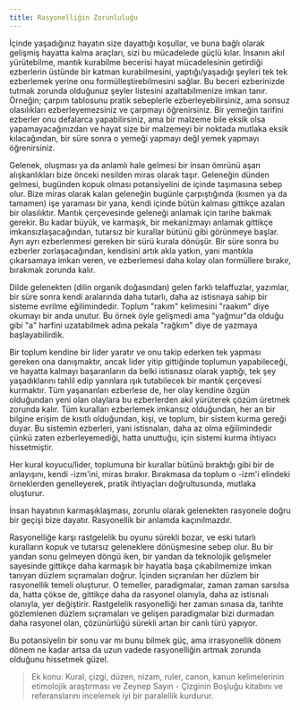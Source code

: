 ```yaml
---
title: Rasyonelliğin Zorunluluğu
---
```


İçinde yaşadığınız hayatın size dayattığı koşullar, ve buna bağlı olarak
gelişmiş hayatta kalma araçları, sizi bu mücadelede güçlü kılar. İnsanın
akıl yürütebilme, mantık kurabilme becerisi hayat mücadelesinin getirdiği
ezberlerin üstünde bir katman kurabilmesini, yaptığı/yaşadığı şeyleri tek tek
ezberlemek yerine onu formülleştirebilmesini sağlar. Bu beceri ezberinizde
tutmak zorunda olduğunuz şeyler listesini azaltabilmenize imkan tanır. Örneğin;
çarpım tablosunu pratik sebeplerle ezberleyebilirsiniz, ama sonsuz olasılıkları
ezberleyemezsiniz ve çarpmayı öğrenirsiniz. Bir yemeğin tarifini ezberler onu
defalarca yapabilirsiniz, ama bir malzeme bile eksik olsa yapamayacağınızdan ve
hayat size bir malzemeyi bir noktada mutlaka eksik kılacağından, bir süre sonra
o yemeği yapmayı değl yemek yapmayı öğrenirsiniz.

Gelenek, oluşması ya da anlamlı hale gelmesi bir insan ömrünü aşan
alışkanlıkları bize önceki nesilden miras olarak taşır. Geleneğin dünden
gelmesi, bugünden kopuk olması potansiyelini de içinde taşımasına sebep olur.
Bize miras olarak kalan geleneğin bugünle çarpıştığında (kısmen ya da tamamen)
işe yaraması bir yana, kendi içinde bütün kalması gittikçe azalan bir
olasılıktır. Mantık çerçevesinde geleneği anlamak için tarihe bakmak gerekir. Bu
kadar büyük, ve karmaşık, bir mekanizmayı anlamak gittikçe imkansızlaşacağından,
tutarsız bir kurallar bütünü gibi görünmeye başlar. Ayrı ayrı ezberlenmesi
gereken bir sürü kurala dönüşür. Bir süre sonra bu ezberler zorlaşacağından,
kendisini artık akla yatkın, yani mantıkla çıkarsamaya imkan veren, ve
ezberlemesi daha kolay olan formüllere bırakır, bırakmak zorunda kalır.

Dilde gelenekten (dilin organik doğasından) gelen farklı telaffuzlar, yazımlar,
bir süre sonra kendi aralarında daha tutarlı, daha az istisnaya sahip bir
sisteme evrilme eğilimindedir. Toplum "rakım" kelimesini "raakım" diye okumayı
bir anda unutur. Bu örnek öyle gelişmedi ama "yağmur"da olduğu gibi "a" harfini
uzatabilmek adına pekala "rağkım" diye de yazmaya başlayabilirdik.

Bir toplum kendine bir lider yaratır ve onu takip ederken tek yapması gereken
ona danışmaktır, ancak lider yitip gittiğinde toplumun yapabileceği, ve hayatta
kalmayı başaranların da belki istisnasız olarak yaptığı, tek şey yaşadıklarını
tahlil edip yarınlara ışık tutabilecek bir mantık çerçevesi kurmaktır. Tüm
yaşananları ezberlese de, her olay kendine özgün olduğundan yeni olan olaylara
bu ezberlerden akıl yürüterek çözüm üretmek zorunda kalır. Tüm kuralları
ezberlemek imkansız olduğundan, her an bir bilgine erişim de kısıtlı olduğundan,
kişi, ve toplum, bir sistem kurma gereği duyar. Bu sistemin ezberleri, yani
istisnaları, daha az olma eğilimindedir çünkü zaten ezberleyemediği, hatta
unuttuğu, için sistemi kurma ihtiyacı hissetmiştir.

Her kural koyucu/lider, toplumuna bir kurallar bütünü bıraktığı gibi bir de
anlayışını, kendi -izm'ini, miras bırakır. Bırakmasa da toplum o -izm'i elindeki
örneklerden genelleyerek, pratik ihtiyaçları doğrultusunda, mutlaka oluşturur.

İnsan hayatının karmaşıklaşması, zorunlu olarak gelenekten rasyonele doğru bir
geçişi bize dayatır. Rasyonellik bir anlamda kaçınılmazdır.

Rasyonelliğe karşı rastgelelik bu oyunu sürekli bozar, ve eski tutarlı
kuralların kopuk ve tutarsız geleneklere dönüşmesine sebep olur. Bu bir yandan
sonu gelmeyen döngü iken, bir yandan da teknolojik gelişmeler sayesinde gittikçe
daha karmaşık bir hayatla başa çıkabilmemize imkan tanıyan düzlem sıçramaları
doğrur. İçinden sıçranılan her düzlem bir rasyonellik temeli oluşturur. O
temeller, paradigmalar, zaman zaman sarsılsa da, hatta çökse de, gittikçe daha
da rasyonel olanıyla, daha az istisnalı olanıyla, yer değiştirir. Rastgelelik
rasyonelliği her zaman sınasa da, tarihte gözlemlenen düzlem sıçramaları ve
gelişen paradigmalar bizi durmadan daha rasyonel olan, çözünürlüğü sürekli artan
bir canlı türü yapıyor.

Bu potansiyelin bir sonu var mı bunu bilmek güç, ama irrasyonellik dönem dönem
ne kadar artsa da uzun vadede rasyonelliğin artmak zorunda olduğunu hissetmek
güzel.

> Ek konu: Kural, çizgi, düzen, nizam, ruler, canon, kanun kelimelerinin
> etimolojik araştırması ve Zeynep Sayın - Çizginin Boşluğu kitabını ve
> referanslarını incelemek iyi bir paralellik kurdurur.
